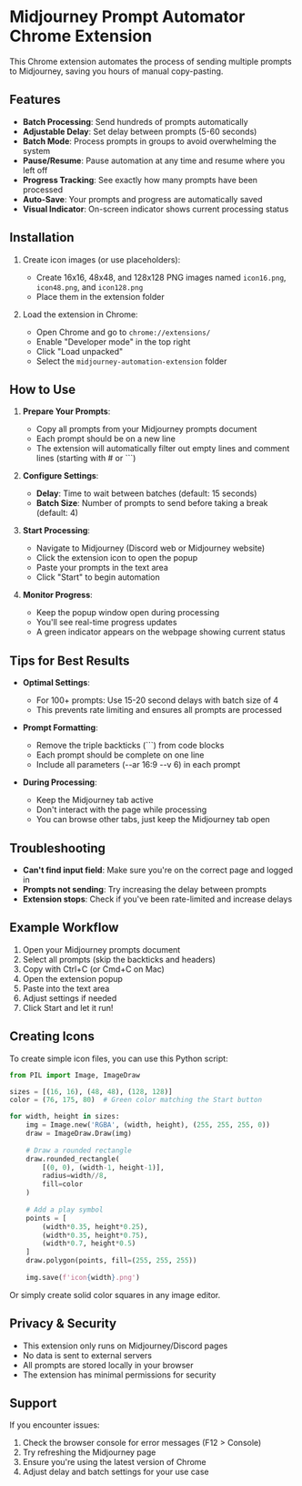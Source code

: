 # Midjourney Prompt Automator Chrome Extension

This Chrome extension automates the process of sending multiple prompts to Midjourney, saving you hours of manual copy-pasting.

## Features

- **Batch Processing**: Send hundreds of prompts automatically
- **Adjustable Delay**: Set delay between prompts (5-60 seconds)
- **Batch Mode**: Process prompts in groups to avoid overwhelming the system
- **Pause/Resume**: Pause automation at any time and resume where you left off
- **Progress Tracking**: See exactly how many prompts have been processed
- **Auto-Save**: Your prompts and progress are automatically saved
- **Visual Indicator**: On-screen indicator shows current processing status

## Installation

1. Create icon images (or use placeholders):
   - Create 16x16, 48x48, and 128x128 PNG images named `icon16.png`, `icon48.png`, and `icon128.png`
   - Place them in the extension folder

2. Load the extension in Chrome:
   - Open Chrome and go to `chrome://extensions/`
   - Enable "Developer mode" in the top right
   - Click "Load unpacked"
   - Select the `midjourney-automation-extension` folder

## How to Use

1. **Prepare Your Prompts**:
   - Copy all prompts from your Midjourney prompts document
   - Each prompt should be on a new line
   - The extension will automatically filter out empty lines and comment lines (starting with # or ```)

2. **Configure Settings**:
   - **Delay**: Time to wait between batches (default: 15 seconds)
   - **Batch Size**: Number of prompts to send before taking a break (default: 4)

3. **Start Processing**:
   - Navigate to Midjourney (Discord web or Midjourney website)
   - Click the extension icon to open the popup
   - Paste your prompts in the text area
   - Click "Start" to begin automation

4. **Monitor Progress**:
   - Keep the popup window open during processing
   - You'll see real-time progress updates
   - A green indicator appears on the webpage showing current status

## Tips for Best Results

- **Optimal Settings**: 
  - For 100+ prompts: Use 15-20 second delays with batch size of 4
  - This prevents rate limiting and ensures all prompts are processed

- **Prompt Formatting**:
  - Remove the triple backticks (```) from code blocks
  - Each prompt should be complete on one line
  - Include all parameters (--ar 16:9 --v 6) in each prompt

- **During Processing**:
  - Keep the Midjourney tab active
  - Don't interact with the page while processing
  - You can browse other tabs, just keep the Midjourney tab open

## Troubleshooting

- **Can't find input field**: Make sure you're on the correct page and logged in
- **Prompts not sending**: Try increasing the delay between prompts
- **Extension stops**: Check if you've been rate-limited and increase delays

## Example Workflow

1. Open your Midjourney prompts document
2. Select all prompts (skip the backticks and headers)
3. Copy with Ctrl+C (or Cmd+C on Mac)
4. Open the extension popup
5. Paste into the text area
6. Adjust settings if needed
7. Click Start and let it run!

## Creating Icons

To create simple icon files, you can use this Python script:

```python
from PIL import Image, ImageDraw

sizes = [(16, 16), (48, 48), (128, 128)]
color = (76, 175, 80)  # Green color matching the Start button

for width, height in sizes:
    img = Image.new('RGBA', (width, height), (255, 255, 255, 0))
    draw = ImageDraw.Draw(img)
    
    # Draw a rounded rectangle
    draw.rounded_rectangle(
        [(0, 0), (width-1, height-1)], 
        radius=width//8, 
        fill=color
    )
    
    # Add a play symbol
    points = [
        (width*0.35, height*0.25),
        (width*0.35, height*0.75),
        (width*0.7, height*0.5)
    ]
    draw.polygon(points, fill=(255, 255, 255))
    
    img.save(f'icon{width}.png')
```

Or simply create solid color squares in any image editor.

## Privacy & Security

- This extension only runs on Midjourney/Discord pages
- No data is sent to external servers
- All prompts are stored locally in your browser
- The extension has minimal permissions for security

## Support

If you encounter issues:
1. Check the browser console for error messages (F12 > Console)
2. Try refreshing the Midjourney page
3. Ensure you're using the latest version of Chrome
4. Adjust delay and batch settings for your use case